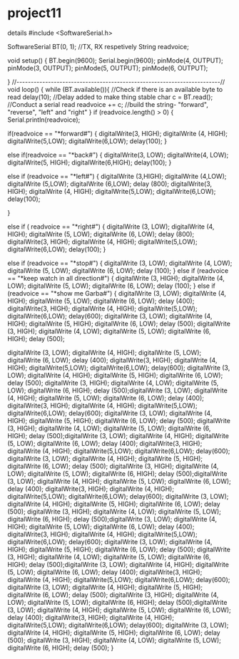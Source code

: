 # project11
details
#include <SoftwareSerial.h>

SoftwareSerial BT(0, 1); //TX, RX respetively
String readvoice;

void setup() {
 BT.begin(9600);
 Serial.begin(9600);
  pinMode(4, OUTPUT);
  pinMode(3, OUTPUT);
  pinMode(5, OUTPUT);
  pinMode(6, OUTPUT);

}
//-----------------------------------------------------------------------// 
void loop() {
  while (BT.available()){  //Check if there is an available byte to read
  delay(10); //Delay added to make thing stable
  char c = BT.read(); //Conduct a serial read
  readvoice += c; //build the string- "forward", "reverse", "left" and "right"
  } 
  if (readvoice.length() > 0) {
    Serial.println(readvoice);

  if(readvoice == "*forward#")
  {
    digitalWrite(3, HIGH);
    digitalWrite (4, HIGH);
    digitalWrite(5,LOW);
    digitalWrite(6,LOW);
    delay(100);
  }

  else if(readvoice == "*back#")
  {
    digitalWrite(3, LOW);
    digitalWrite(4, LOW);
    digitalWrite(5, HIGH);
    digitalWrite(6,HIGH);
    delay(100);
  }

  else if (readvoice == "*left#")
  {
    digitalWrite (3,HIGH);
    digitalWrite (4,LOW);
    digitalWrite (5,LOW);
    digitalWrite (6,LOW);
   delay (800);
      digitalWrite(3, HIGH);
    digitalWrite (4, HIGH);
    digitalWrite(5,LOW);
    digitalWrite(6,LOW);
    delay(100);
  
  }

 else if ( readvoice == "*right#")
 {
   digitalWrite (3, LOW);
   digitalWrite (4, HIGH);
   digitalWrite (5, LOW);
   digitalWrite (6, LOW);
   delay (800);
      digitalWrite(3, HIGH);
    digitalWrite (4, HIGH);
    digitalWrite(5,LOW);
    digitalWrite(6,LOW);
    delay(100);
 }

 else if (readvoice == "*stop#")
 {
   digitalWrite (3, LOW);
   digitalWrite (4, LOW);
   digitalWrite (5, LOW);
   digitalWrite (6, LOW);
   delay (100);
 }
 else if (readvoice == "*keep watch in all direction#")
 {
   digitalWrite (3, HIGH);
   digitalWrite (4, LOW);
   digitalWrite (5, LOW);
   digitalWrite (6, LOW);
   delay (100);
 }
  else if (readvoice == "*show me Garba#")
 {
 digitalWrite (3, LOW);
   digitalWrite (4, HIGH);
   digitalWrite (5, LOW);
   digitalWrite (6, LOW);
   delay (400);
      digitalWrite(3, HIGH);
    digitalWrite (4, HIGH);
    digitalWrite(5,LOW);
    digitalWrite(6,LOW);
    delay(600);
    digitalWrite (3, LOW);
   digitalWrite (4, HIGH);
   digitalWrite (5, HIGH);
   digitalWrite (6, LOW);
   delay (500);
   digitalWrite (3, HIGH);
   digitalWrite (4, LOW);
   digitalWrite (5, LOW);
   digitalWrite (6, HIGH);
   delay (500);

digitalWrite (3, LOW);
   digitalWrite (4, HIGH);
   digitalWrite (5, LOW);
   digitalWrite (6, LOW);
   delay (400);
      digitalWrite(3, HIGH);
    digitalWrite (4, HIGH);
    digitalWrite(5,LOW);
    digitalWrite(6,LOW);
    delay(600);
    digitalWrite (3, LOW);
   digitalWrite (4, HIGH);
   digitalWrite (5, HIGH);
   digitalWrite (6, LOW);
   delay (500);
   digitalWrite (3, HIGH);
   digitalWrite (4, LOW);
   digitalWrite (5, LOW);
   digitalWrite (6, HIGH);
   delay (500);digitalWrite (3, LOW);
   digitalWrite (4, HIGH);
   digitalWrite (5, LOW);
   digitalWrite (6, LOW);
   delay (400);
      digitalWrite(3, HIGH);
    digitalWrite (4, HIGH);
    digitalWrite(5,LOW);
    digitalWrite(6,LOW);
    delay(600);
    digitalWrite (3, LOW);
   digitalWrite (4, HIGH);
   digitalWrite (5, HIGH);
   digitalWrite (6, LOW);
   delay (500);
   digitalWrite (3, HIGH);
   digitalWrite (4, LOW);
   digitalWrite (5, LOW);
   digitalWrite (6, HIGH);
   delay (500);digitalWrite (3, LOW);
   digitalWrite (4, HIGH);
   digitalWrite (5, LOW);
   digitalWrite (6, LOW);
   delay (400);
      digitalWrite(3, HIGH);
    digitalWrite (4, HIGH);
    digitalWrite(5,LOW);
    digitalWrite(6,LOW);
    delay(600);
    digitalWrite (3, LOW);
   digitalWrite (4, HIGH);
   digitalWrite (5, HIGH);
   digitalWrite (6, LOW);
   delay (500);
   digitalWrite (3, HIGH);
   digitalWrite (4, LOW);
   digitalWrite (5, LOW);
   digitalWrite (6, HIGH);
   delay (500);digitalWrite (3, LOW);
   digitalWrite (4, HIGH);
   digitalWrite (5, LOW);
   digitalWrite (6, LOW);
   delay (400);
      digitalWrite(3, HIGH);
    digitalWrite (4, HIGH);
    digitalWrite(5,LOW);
    digitalWrite(6,LOW);
    delay(600);
    digitalWrite (3, LOW);
   digitalWrite (4, HIGH);
   digitalWrite (5, HIGH);
   digitalWrite (6, LOW);
   delay (500);
   digitalWrite (3, HIGH);
   digitalWrite (4, LOW);
   digitalWrite (5, LOW);
   digitalWrite (6, HIGH);
   delay (500);digitalWrite (3, LOW);
   digitalWrite (4, HIGH);
   digitalWrite (5, LOW);
   digitalWrite (6, LOW);
   delay (400);
      digitalWrite(3, HIGH);
    digitalWrite (4, HIGH);
    digitalWrite(5,LOW);
    digitalWrite(6,LOW);
    delay(600);
    digitalWrite (3, LOW);
   digitalWrite (4, HIGH);
   digitalWrite (5, HIGH);
   digitalWrite (6, LOW);
   delay (500);
   digitalWrite (3, HIGH);
   digitalWrite (4, LOW);
   digitalWrite (5, LOW);
   digitalWrite (6, HIGH);
   delay (500);digitalWrite (3, LOW);
   digitalWrite (4, HIGH);
   digitalWrite (5, LOW);
   digitalWrite (6, LOW);
   delay (400);
      digitalWrite(3, HIGH);
    digitalWrite (4, HIGH);
    digitalWrite(5,LOW);
    digitalWrite(6,LOW);
    delay(600);
    digitalWrite (3, LOW);
   digitalWrite (4, HIGH);
   digitalWrite (5, HIGH);
   digitalWrite (6, LOW);
   delay (500);
   digitalWrite (3, HIGH);
   digitalWrite (4, LOW);
   digitalWrite (5, LOW);
   digitalWrite (6, HIGH);
   delay (500);digitalWrite (3, LOW);
   digitalWrite (4, HIGH);
   digitalWrite (5, LOW);
   digitalWrite (6, LOW);
   delay (400);
      digitalWrite(3, HIGH);
    digitalWrite (4, HIGH);
    digitalWrite(5,LOW);
    digitalWrite(6,LOW);
    delay(600);
    digitalWrite (3, LOW);
   digitalWrite (4, HIGH);
   digitalWrite (5, HIGH);
   digitalWrite (6, LOW);
   delay (500);
   digitalWrite (3, HIGH);
   digitalWrite (4, LOW);
   digitalWrite (5, LOW);
   digitalWrite (6, HIGH);
   delay (500);
 }


